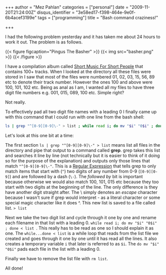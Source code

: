 +++
author = "Mez Pahlan"
categories = ["personal"]
date = "2009-11-20T21:24:00Z"
disqus_identifier = "3e58ed17-f398-464e-9e0f-6b4acef3199e"
tags = ["programming"]
title = "Bash command craziness!"

+++

I had the following problem yesterday and it has taken me about 24 hours to work it out. The problem is as follows.

{{< figure figcaption="Pingus The Basher" >}}
    {{< img src="basher.png" >}}
{{< /figure >}}

<!--more-->

I have a compilation album called [Short Music For Short People](http://www.fatwreck.com/record/detail/591) that
contains 100+ tracks. When I looked at the directory all these files were stored in I saw that most of the files were
numbered 01, 02, 03, 15, 56, 89 etc to denote their track number. However the ones 100 and above were 100, 101, 102 etc.
Being as anal as I am, I wanted all my files to have three digit file numbers e.g. 001, 015, 089, 100 etc. Simple right?

Not really.

To effectively pad all two digit file names with a leading 0 I finally came up with this command that I could run with
one line from the bash shell:

``` bash
ls | grep "^[0-9][0-9]\-" > list ; while read i; do mv "$i" "0$i" ; done < list ; rm list
```

Let's look at this one bit at a time:

The first section `ls | grep "^[0-9][0-9]\-" > list` means list all files in the directory and pipe that output to a
command called **grep**. grep takes this list and searches it line by line (not technically but it is easier to think of
it doing so for the purpose of the explanation) and outputs only those lines that match `"^[0-9][0-9]\-"`. This is a
[Regular Expression](http://en.wikipedia.org/wiki/Regular_expression) that tells grep to only match items that start
with (`^`) two digits of any number from 0-9 (`[0-9][0-9]`) and are followed by a dash (`\-`). The *followed by* bit is
important because otherwise we would also match 100, 101, 015 etc because they too start with two digits at the
beginning of the line. The only difference is they have another digit straight after. The \ simply denotes an *escape*
character because I wasn't sure if grep would interpret - as a literal character or some special magic character like it
does ^. This new list is saved to a file called list. `> list`

Next we take the two digit list and cycle through it one by one and rename each filename in that list with a leading 0.
`while read i; do mv "$i" "0$i" ; done < list `. This really has to be read as one so I should explain it as one. The
`while...done < list` is a while loop that reads from the list file we created and goes through it one by one until it
has read all the lines. It also creates a temporary variable `i` that later is referred to as `$i`. The `do mv "$i"
"0$i"` pads each file in the list with a leading 0.

Finally we have to remove the list file with `rm list`.

All done!
